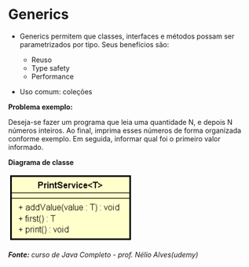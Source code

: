 # Generics

* Generics permitem que classes, interfaces e métodos possam ser
parametrizados por tipo. Seus benefícios são:
  * Reuso
  * Type safety
  * Performance
  
* Uso comum: coleções

**Problema exemplo:**

Deseja-se fazer um programa que leia uma quantidade N, e depois N números
inteiros. Ao final, imprima esses números de forma organizada conforme
exemplo. Em seguida, informar qual foi o primeiro valor informado.

**Diagrama de classe**

![ClasseComGenerics](https://github.com/glauberfernandes/generics1-java/blob/master/ClasseComGenerics.PNG)


***Fonte:** curso de Java Completo - prof. Nélio Alves(udemy)*
